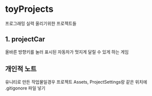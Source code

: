 # toyProjects
프로그래밍 실력 올리기위한 프로젝트들
## 1. projectCar
올바른 방향키를 눌러 표시된 자동차가 멋지게 달릴 수 있게 하는 게임
## 개인적 노트
유니티로 만든 작업물일경우 프로젝트 Assets, ProjectSettings랑 같은 위치에 .gitigonore 파일 넣기
